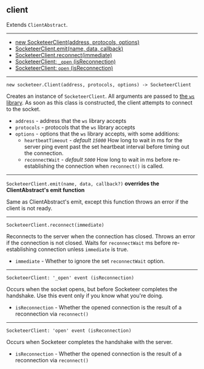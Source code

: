 client
---

Extends `ClientAbstract`.

---

- [new SocketeerClient(address, protocols, options)](#SocketeerClient)
- [SocketeerClient.emit(name, data, callback)](#SocketeerClient-emit)
- [SocketeerClient.reconnect(immediate)](#SocketeerClient-reconnect)
- [SocketeerClient: `_open` (isReconnection)](#SocketeerClient-event-_open)
- [SocketeerClient: `open` (isReconnection)](#SocketeerClient-event-open)


---

<a name="SocketeerClient"></a>
`new socketeer.Client(address, protocols, options) -> SocketeerClient`

Creates an instance of `SocketeerClient`. All arguments are passed to [the `ws` library](https://github.com/websockets/ws/blob/master/doc/ws.md#new-wswebsocketaddress-protocols-options). As soon as this class is constructed, the client attempts to connect to the socket.

- `address` - address that the `ws` library accepts
- `protocols` - protocols that the `ws` library accepts
- `options` - options that the `ws` library accepts, with some additions:
    + `heartbeatTimeout` - *default `15000`* How long to wait in ms for the server ping event past the set heartbeat interval before timing out the connection.
    + `reconnectWait` - *default `5000`* How long to wait in ms before re-establishing the connection when `reconnect()` is called.

---

<a name="SocketeerClient-emit"></a>
`SocketeerClient.emit(name, data, callback?)` **overrides the ClientAbstract's emit function**

Same as ClientAbstract's emit, except this function throws an error if the client is not ready.

---

<a name="SocketeerClient-reconnect"></a>
`SocketeerClient.reconnect(immediate)`

Reconnects to the server when the connection has closed.
Throws an error if the connection is not closed. Waits for `reconnectWait` ms before re-establishing connection unless `immediate` is true.

- `immediate` - Whether to ignore the set `reconnectWait` option.

---

<a name="SocketeerClient-event-_open"></a>
`SocketeerClient: '_open' event (isReconnection)`

Occurs when the socket opens, but before Socketeer completes the handshake. Use this event only if you know what you're doing.

- `isReconnection` - Whether the opened connection is the result of a reconnection via `reconnect()`

---

<a name="SocketeerClient-event-open"></a>
`SocketeerClient: 'open' event (isReconnection)`

Occurs when Socketeer completes the handshake with the server.

- `isReconnection` - Whether the opened connection is the result of a reconnection via `reconnect()`